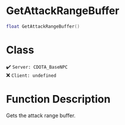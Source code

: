 # GetAttackRangeBuffer
```lua
float GetAttackRangeBuffer()
```
# Class
✔️ `Server: CDOTA_BaseNPC`  
❌ `Client: undefined`  

# Function Description
Gets the attack range buffer.
